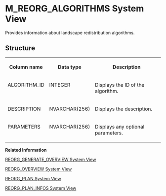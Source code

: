 <!-- loio20b9ec5775191014b04cfe1851f18416 -->

# M\_REORG\_ALGORITHMS System View

Provides information about landscape redistribution algorithms.



<a name="loio20b9ec5775191014b04cfe1851f18416___m__r_e_o_r_g__a_l_g_o_r_i_t_h_m_s_1struct_M_REORG_ALGORITHMS"/>

## Structure


<table>
<tr>
<th valign="top">

Column name



</th>
<th valign="top">

Data type



</th>
<th valign="top">

Description



</th>
</tr>
<tr>
<td valign="top">

ALGORITHM\_ID



</td>
<td valign="top">

INTEGER



</td>
<td valign="top">

Displays the ID of the algorithm.



</td>
</tr>
<tr>
<td valign="top">

DESCRIPTION



</td>
<td valign="top">

NVARCHAR\(256\)



</td>
<td valign="top">

Displays the description.



</td>
</tr>
<tr>
<td valign="top">

PARAMETERS



</td>
<td valign="top">

NVARCHAR\(256\)



</td>
<td valign="top">

Displays any optional parameters.



</td>
</tr>
</table>

**Related Information**  


[REORG\_GENERATE\_OVERVIEW System View](../021-System-Views/reorg-generate-overview-system-view-176f257.md "Tracks automated and administrator calls to the REORG_GENERATE procedure.")

[REORG\_OVERVIEW System View](../021-System-Views/reorg-overview-system-view-20ccfa2.md "Provides an overview of landscape redistributions.")

[REORG\_PLAN System View](../021-System-Views/reorg-plan-system-view-20cd4f1.md "Provides current plan information for landscape reorganization.")

[REORG\_PLAN\_INFOS System View](../021-System-Views/reorg-plan-infos-system-view-20cd27f.md "Provides additional information about the current landscape reorganization plan.")


